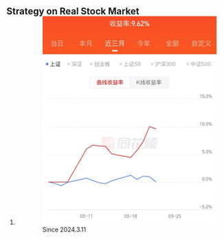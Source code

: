 <h2 id="publications" style="margin: 2px 0px -15px;">Strategy on Real Stock Market</h2>

<div class="publications">
<ol class="bibliography">




<li>
<div class="pub-row">

  <div class="col-sm-3 abbr" style="position: relative;padding-right: 15px;padding-left: 60px;">
    <img src="assets/img/收益率.jpg" class="teaser img-fluid z-depth-1">
    <abbr class="badge">Since 2024.3.11</abbr>
  </div>

</div>
</li>
  

  
<br>

</ol>
</div>
